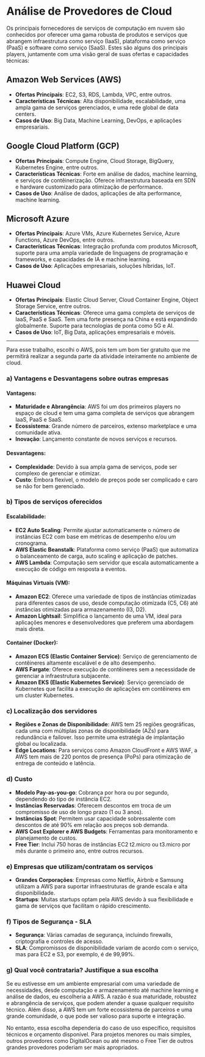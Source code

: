 # Análise de Provedores de Cloud

Os principais fornecedores de serviços de computação em nuvem são conhecidos por oferecer uma gama robusta de produtos e serviços que abrangem infraestrutura como serviço (IaaS), plataforma como serviço (PaaS) e software como serviço (SaaS). Estes são alguns dos principais players, juntamente com uma visão geral de suas ofertas e capacidades técnicas:

## Amazon Web Services (AWS)

- **Ofertas Principais**: EC2, S3, RDS, Lambda, VPC, entre outros.
- **Características Técnicas**: Alta disponibilidade, escalabilidade, uma ampla gama de serviços gerenciados, e uma rede global de data centers.
- **Casos de Uso**: Big Data, Machine Learning, DevOps, e aplicações empresariais.

## Google Cloud Platform (GCP)

- **Ofertas Principais**: Compute Engine, Cloud Storage, BigQuery, Kubernetes Engine, entre outros.
- **Características Técnicas**: Forte em análise de dados, machine learning, e serviços de contêinerização. Oferece infraestrutura baseada em SDN e hardware customizado para otimização de performance.
- **Casos de Uso**: Análise de dados, aplicações de alta performance, machine learning.

## Microsoft Azure

- **Ofertas Principais**: Azure VMs, Azure Kubernetes Service, Azure Functions, Azure DevOps, entre outros.
- **Características Técnicas**: Integração profunda com produtos Microsoft, suporte para uma ampla variedade de linguagens de programação e frameworks, e capacidades de IA e machine learning.
- **Casos de Uso**: Aplicações empresariais, soluções híbridas, IoT.

## Huawei Cloud

- **Ofertas Principais**: Elastic Cloud Server, Cloud Container Engine, Object Storage Service, entre outros.
- **Características Técnicas**: Oferece uma gama completa de serviços de IaaS, PaaS e SaaS. Tem uma forte presença na China e está expandindo globalmente. Suporte para tecnologias de ponta como 5G e AI.
- **Casos de Uso**: IoT, Big Data, aplicações empresariais e móveis.

---

Para esse trabalho, escolhi o AWS, pois tem um bom tier gratuito que me permitirá realizar a segunda parte da atividade inteiramente no ambiente de cloud.

### a) Vantagens e Desvantagens sobre outras empresas

#### Vantagens:

- **Maturidade e Abrangência**: AWS foi um dos primeiros players no espaço de cloud e tem uma gama completa de serviços que abrangem IaaS, PaaS e SaaS.
- **Ecossistema**: Grande número de parceiros, extenso marketplace e uma comunidade ativa.
- **Inovação**: Lançamento constante de novos serviços e recursos.

#### Desvantagens:

- **Complexidade**: Devido à sua ampla gama de serviços, pode ser complexo de gerenciar e otimizar.
- **Custo**: Embora flexível, o modelo de preços pode ser complicado e caro se não for bem gerenciado.

### b) Tipos de serviços oferecidos

#### Escalabilidade:

- **EC2 Auto Scaling**: Permite ajustar automaticamente o número de instâncias EC2 com base em métricas de desempenho e/ou um cronograma.
- **AWS Elastic Beanstalk**: Plataforma como serviço (PaaS) que automatiza o balanceamento de carga, auto scaling e aplicação de patches.
- **AWS Lambda**: Computação sem servidor que escala automaticamente a execução de código em resposta a eventos.

#### Máquinas Virtuais (VM):

- **Amazon EC2**: Oferece uma variedade de tipos de instâncias otimizadas para diferentes casos de uso, desde computação otimizada (C5, C6) até instâncias otimizadas para armazenamento (I3, D2).
- **Amazon Lightsail**: Simplifica o lançamento de uma VM, ideal para aplicações menores e desenvolvedores que preferem uma abordagem mais direta.

#### Container (Docker):

- **Amazon ECS (Elastic Container Service)**: Serviço de gerenciamento de contêineres altamente escalável e de alto desempenho.
- **AWS Fargate**: Oferece execução de contêineres sem a necessidade de gerenciar a infraestrutura subjacente.
- **Amazon EKS (Elastic Kubernetes Service)**: Serviço gerenciado de Kubernetes que facilita a execução de aplicações em contêineres em um cluster Kubernetes.

### c) Localização dos servidores

- **Regiões e Zonas de Disponibilidade**: AWS tem 25 regiões geográficas, cada uma com múltiplas zonas de disponibilidade (AZs) para redundância e failover. Isso permite uma estratégia de implantação global ou localizada.
- **Edge Locations**: Para serviços como Amazon CloudFront e AWS WAF, a AWS tem mais de 220 pontos de presença (PoPs) para otimização de entrega de conteúdo e latência.

### d) Custo

- **Modelo Pay-as-you-go**: Cobrança por hora ou por segundo, dependendo do tipo de instância EC2.
- **Instâncias Reservadas**: Oferecem descontos em troca de um compromisso de uso de longo prazo (1 ou 3 anos).
- **Instâncias Spot**: Permitem usar capacidade sobressalente com descontos de até 90% em relação aos preços sob demanda.
- **AWS Cost Explorer e AWS Budgets**: Ferramentas para monitoramento e planejamento de custos.
- **Free Tier**: Inclui 750 horas de instâncias EC2 t2.micro ou t3.micro por mês durante o primeiro ano, entre outros recursos.

### e) Empresas que utilizam/contratam os serviços

- **Grandes Corporações**: Empresas como Netflix, Airbnb e Samsung utilizam a AWS para suportar infraestruturas de grande escala e alta disponibilidade.
- **Startups**: Muitas startups optam pela AWS devido à sua flexibilidade e gama de serviços que facilitam o rápido crescimento.

### f) Tipos de Segurança - SLA

- **Segurança**: Várias camadas de segurança, incluindo firewalls, criptografia e controles de acesso.
- **SLA**: Compromissos de disponibilidade variam de acordo com o serviço, mas para EC2 e S3, por exemplo, é de 99,99%.

### g) Qual você contrataria? Justifique a sua escolha

Se eu estivesse em um ambiente empresarial com uma variedade de necessidades, desde computação e armazenamento até machine learning e análise de dados, eu escolheria a AWS. A razão é sua maturidade, robustez e abrangência de serviços, que podem atender a quase qualquer requisito técnico. Além disso, a AWS tem um forte ecossistema de parceiros e uma grande comunidade, o que pode ser valioso para suporte e integração.

No entanto, essa escolha dependeria do caso de uso específico, requisitos técnicos e orçamento disponível. Para projetos menores ou mais simples, outros provedores como DigitalOcean ou até mesmo o Free Tier de outros grandes provedores poderiam ser mais apropriados.
